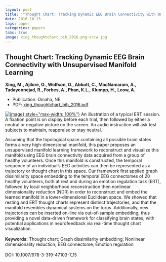 ```yaml
---
layout: post
title: '"Thought Chart: Tracking Dynamic EEG Brain Connectivity with Unsupervised Manifold Learning"'
date: 2016-10-13
tags: paper
categories: papers
tabs: true
image: xing_thoughtchart_bih_2016.png-srcw.jpg
---
```


## Thought Chart: Tracking Dynamic EEG Brain Connectivity with Unsupervised Manifold Learning
**Xing, M., Ajilore, O., Wolfson, O., Abbott, C., MacNamaram, A., Tadayonnejad, R., Forbes, A., Phan, K.L., Klumpp, H., Leow, A.**
- Publication: Omaha,  NE
- PDF: [xing_thoughtchart_bih_2016.pdf](/documents/xing_thoughtchart_bih_2016.pdf)


[![image](https://www.evl.uic.edu/output/originals/xing_thoughtchart_bih_2016.png-srcw.jpg){:style="max-width: 100%"}](https://www.evl.uic.edu/output/originals/xing_thoughtchart_bih_2016.png-srcw.jpg)
An illustration of a typical ERT session. A fixation point is on display before each trial, then followed by either a neutral or negative picture on the screen. An audio instruction will ask test subjects to maintain, reappraise or stay neutral.

Assuming that the topological space containing all possible brain states forms a very high-dimensional manifold, this paper proposes an unsupervised manifold learning framework to reconstruct and visualize this manifold using EEG brain connectivity data acquired from a group of healthy volunteers. Once this manifold is constructed, the temporal sequence of an individual&rsquo;s EEG activities can then be represented as a trajectory or thought chart in this space. Our framework first applied graph dissimilarity space embedding to the temporal EEG connectomes of 20 healthy volunteers, both at rest and during an emotion regulation task (ERT), followed by local neighborhood reconstruction then nonlinear dimensionality reduction (NDR) in order to reconstruct and embed the learned manifold in a lower-dimensional Euclidean space. We showed that resting and ERT thought charts represent distinct trajectories, and that the manifold resembles dynamical systems on the torus. Additionally, new trajectories can be inserted on-line via out-of-sample embedding, thus providing a novel data-driven framework for classifying brain states, with potential applications in neurofeedback via real-time thought chart visualization.<br><br>
<strong>Keywords:</strong> Thought chart; Graph dissimilarity embedding; Nonlinear dimensionality reduction; EEG connectome;  Emotion regulation<br><br>
DOI: 10.1007/978-3-319-47103-7_15